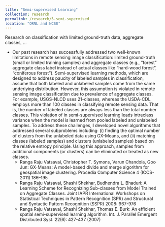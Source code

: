 ```yaml
---
title: "Semi-supervised Learning"
collection: research
permalink: /research/5-semi-supervised
location: "ORNL and NCSU"
---
```


Research on classification with limited ground-truth data, aggregate classes, ...

<ul>
  <li>Our past research has successfully addressed two well-known limitations in remote sensing image classification: 
    limited ground-truth (small or limited training samples) and aggregate classes (e.g., “forest” aggregate class label 
    instead of actual classes like “hard-wood forest”, “coniferous forest”). Semi-supervised learning methods, which are 
    designed to address paucity of labeled samples in classification, assume that both labeled and unlabeled samples come 
    from the same underlying distribution. However, this assumption is violated in remote sensing image classification due 
    to prevalence of aggregate classes. For example, USGS-NLCD uses 21-classes, whereas the USDA-CDL employs more than 100 
    classes in classifying remote sensing data. That is, the number of labeled classes are always less than the total number 
    classes. This violation of in semi-supervised learning leads intraclass variance when the model is learned from pooled 
    labeled and unlabeled samples. To address these challenges, I developed novel algorithms that addressed several subproblems 
    including: (i) finding the optimal number of clusters from the unlabeled data using GX-Means, and (ii) matching classes 
    (labeled samples) and clusters (unlabeled samples) based on the relative entropy principle. Using this approach, samples 
    from additional components (or clusters) can be eliminated or treated as new classes.
    <ul>
      <li>Ranga Raju Vatsavai, Christopher T. Symons, Varun Chandola, Goo Jun: GX-Means: A model-based divide and merge 
        algorithm for geospatial image clustering.  Procedia Computer Science 4 (ICCS-2011) 186–195 </li>
      <li>Ranga Raju Vatsavai, Shashi Shekhar, Budhendra L. Bhaduri: A Learning Scheme for Recognizing Sub-classes 
        from Model Trained on Aggregate Classes. Joint IAPR International Workshops on Statistical Techniques in Pattern 
        Recognition (SPR) and Structural and Syntactic Pattern Recognition (SSPR) 2008: 967-976</li>
      <li>Ranga Raju Vatsavai, Shashi Shekhar, Thomas E. Burk: An efficient spatial semi-supervised learning algorithm. 
        Int. J. Parallel Emergent Distributed Syst. 22(6): 427-437 (2007)</li>
    </ul>
  </li>
</ul>
